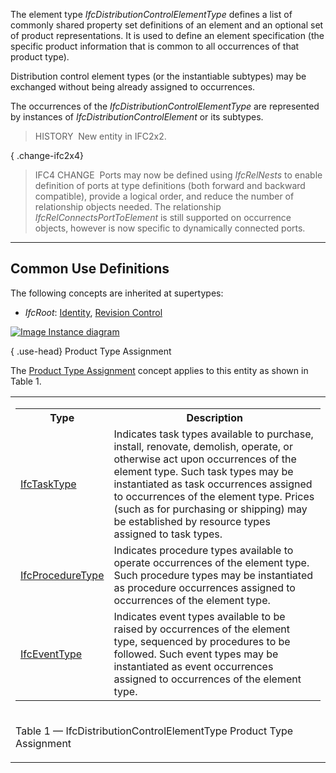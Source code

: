﻿The element type _IfcDistributionControlElementType_ defines a list of commonly shared property set definitions of an element and an optional set of product representations. It is used to define an element specification (the specific product information that is common to all occurrences of that product type).

Distribution control element types (or the instantiable subtypes) may be exchanged without being already assigned to occurrences.

The occurrences of the _IfcDistributionControlElementType_ are represented by instances of _IfcDistributionControlElement_ or its subtypes.

> HISTORY&nbsp; New entity in IFC2x2.

{ .change-ifc2x4}
> IFC4 CHANGE&nbsp; Ports may now be defined using _IfcRelNests_ to enable definition of ports at type definitions (both forward and backward compatible), provide a logical order, and reduce the number of relationship objects needed. The relationship _IfcRelConnectsPortToElement_ is still supported on occurrence objects, however is now specific to dynamically connected ports.

___
## Common Use Definitions
The following concepts are inherited at supertypes:

* _IfcRoot_: [Identity](../../templates/identity.htm), [Revision Control](../../templates/revision-control.htm)

[![Image](../../../img/diagram.png)&nbsp;Instance diagram](../../../annex/annex-d/common-use-definitions/ifcdistributioncontrolelementtype.htm)

{ .use-head}
Product Type Assignment

The [Product Type Assignment](../../templates/product-type-assignment.htm) concept applies to this entity as shown in Table 1.

<table>
<tr><td>
<table class="gridtable">
<tr><th><b>Type</b></th><th><b>Description</b></th></tr>
<tr><td><a href="../../ifcprocessextension/lexical/ifctasktype.htm">IfcTaskType</a></td><td>Indicates task types available to purchase, install, renovate, demolish, operate, or otherwise act upon occurrences of the element type.  Such task types may be instantiated as task occurrences assigned to occurrences of the element type.  Prices (such as for purchasing or shipping) may be established by resource types assigned to task types.</td></tr>
<tr><td><a href="../../ifcprocessextension/lexical/ifcproceduretype.htm">IfcProcedureType</a></td><td>Indicates procedure types available to operate occurrences of the element type.  Such procedure types may be instantiated as procedure occurrences assigned to occurrences of the element type.</td></tr>
<tr><td><a href="../../ifcprocessextension/lexical/ifceventtype.htm">IfcEventType</a></td><td>Indicates event types available to be raised by occurrences of the element type, sequenced by procedures to be followed.  Such event types may be instantiated as event occurrences assigned to occurrences of the element type.</td></tr>
</table>
</td></tr>
<tr><td><p class="table">Table 1 &mdash; IfcDistributionControlElementType Product Type Assignment</p></td></tr></table>
